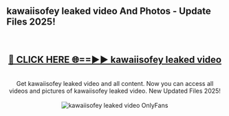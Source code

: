 <h2>kawaiisofey leaked video And Photos - Update Files 2025!</h2>
<br>
<div align="center">
<h2><a href="https://betterlinks.top/A2PfLJ" rel="nofollow">🔴 CLICK HERE 🌐==►► kawaiisofey leaked video</a></h2>
<br>
Get kawaiisofey leaked video and all content. Now you can access all videos and pictures of kawaiisofey leaked video. New Updated Files 2025!
<br>
<br>
<a href="https://betterlinks.top/A2PfLJ" rel="nofollow" data-target="animated-image.originalLink"><img src="https://i.imgur.com/dJHk4Zq.gif" alt="kawaiisofey leaked video OnlyFans" style="max-width: 100%; display: inline-block;" data-target="animated-image.originalImage"></a>
</div>
<br>